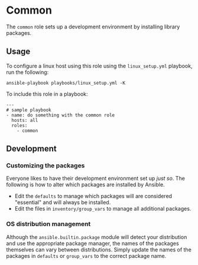 # Common

The `common` role sets up a development environment by installing library packages.

## Usage

To configure a linux host using this role using the `linux_setup.yml` playbook, run the following:
```
ansible-playbook playbooks/linux_setup.yml -K
```
To include this role in a playbook:
```
---
# sample playbook
- name: do something with the common role
  hosts: all
  roles:
    - common
```

## Development

### Customizing the packages
Everyone likes to have their development environment set up _just so_. The following is how to alter which packages are installed by Ansible.

- Edit the `defaults` to manage which packages will are considered "essential" and will always be installed.
- Edit the files in `inventory/group_vars` to manage all additional packages.

### OS distribution management
Although the `ansible.builtin.package` module will detect your distribution and use the appropriate package manager, the names of the packages themselves can vary between distributions. Simply update the names of the packages in `defaults` or `group_vars` to the correct package name.

